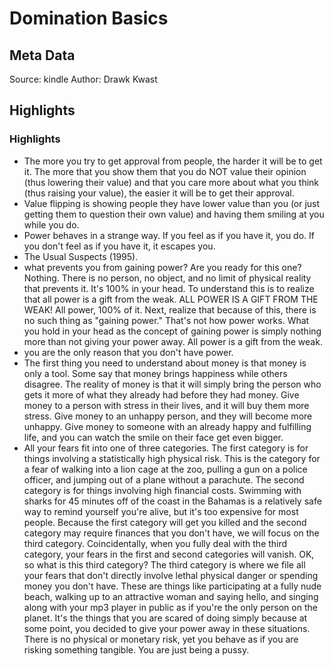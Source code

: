 # Domination Basics

## Meta Data

Source:  kindle 
Author: Drawk Kwast

## Highlights

### Highlights

- The more you try to get approval from people, the harder it will be to get it. The more that you show them that you do NOT value their opinion (thus lowering their value) and that you care more about what you think (thus raising your value), the easier it will be to get their approval.
- Value flipping is showing people they have lower value than you (or just getting them to question their own value) and having them smiling at you while you do.
- Power behaves in a strange way. If you feel as if you have it, you do. If you don't feel as if you have it, it escapes you.
- The Usual Suspects (1995).
- what prevents you from gaining power? Are you ready for this one? Nothing. There is no person, no object, and no limit of physical reality that prevents it. It's 100% in your head. To understand this is to realize that all power is a gift from the weak. ALL POWER IS A GIFT FROM THE WEAK! All power, 100% of it. Next, realize that because of this, there is no such thing as "gaining power." That's not how power works. What you hold in your head as the concept of gaining power is simply nothing more than not giving your power away. All power is a gift from the weak.
- you are the only reason that you don't have power.
- The first thing you need to understand about money is that money is only a tool. Some say that money brings happiness while others disagree. The reality of money is that it will simply bring the person who gets it more of what they already had before they had money. Give money to a person with stress in their lives, and it will buy them more stress. Give money to an unhappy person, and they will become more unhappy. Give money to someone with an already happy and fulfilling life, and you can watch the smile on their face get even bigger.
- All your fears fit into one of three categories. The first category is for things involving a statistically high physical risk. This is the category for a fear of walking into a lion cage at the zoo, pulling a gun on a police officer, and jumping out of a plane without a parachute. The second category is for things involving high financial costs. Swimming with sharks for 45 minutes off of the coast in the Bahamas is a relatively safe way to remind yourself you're alive, but it's too expensive for most people. Because the first category will get you killed and the second category may require finances that you don't have, we will focus on the third category. Coincidentally, when you fully deal with the third category, your fears in the first and second categories will vanish. OK, so what is this third category? The third category is where we file all your fears that don't directly involve lethal physical danger or spending money you don't have. These are things like participating at a fully nude beach, walking up to an attractive woman and saying hello, and singing along with your mp3 player in public as if you're the only person on the planet. It's the things that you are scared of doing simply because at some point, you decided to give your power away in these situations. There is no physical or monetary risk, yet you behave as if you are risking something tangible. You are just being a pussy.
